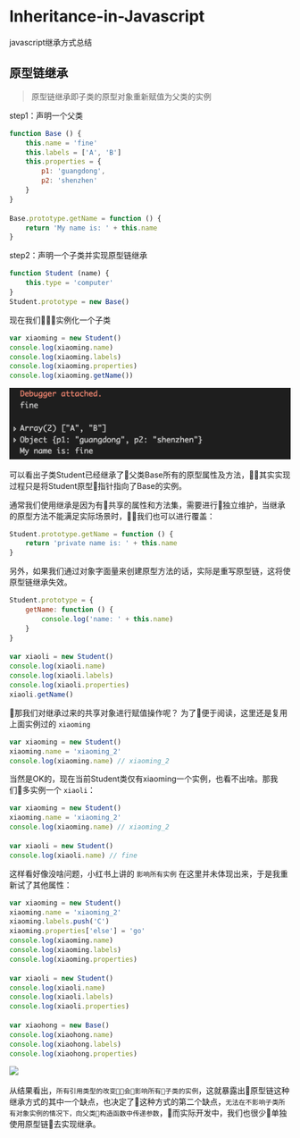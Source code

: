 # Inheritance-in-Javascript
javascript继承方式总结

## 原型链继承

>原型链继承即子类的原型对象重新赋值为父类的实例

step1：声明一个父类
```javascript
function Base () {
    this.name = 'fine'
    this.labels = ['A', 'B']
    this.properties = {
        p1: 'guangdong',
        p2: 'shenzhen'
    }
}

Base.prototype.getName = function () {
    return 'My name is: ' + this.name
}
```

step2：声明一个子类并实现原型链继承
```javascript
function Student (name) {
    this.type = 'computer'
}
Student.prototype = new Base()
```

现在我们实例化一个子类
```javascript
var xiaoming = new Student()
console.log(xiaoming.name)
console.log(xiaoming.labels)
console.log(xiaoming.properties)
console.log(xiaoming.getName())
```

![](images/res_1.png)

可以看出子类Student已经继承了父类Base所有的原型属性及方法，其实实现过程只是将Student原型指针指向了Base的实例。

通常我们使用继承是因为有共享的属性和方法集，需要进行独立维护，当继承的原型方法不能满足实际场景时，我们也可以进行覆盖：

```javascript
Student.prototype.getName = function () {
    return 'private name is: ' + this.name
}
```

另外，如果我们通过对象字面量来创建原型方法的话，实际是重写原型链，这将使原型链继承失效。

```javascript
Student.prototype = {
    getName: function () {
        console.log('name: ' + this.name)
    }
}

var xiaoli = new Student()
console.log(xiaoli.name)
console.log(xiaoli.labels)
console.log(xiaoli.properties)
xiaoli.getName()
```



那我们对继承过来的共享对象进行赋值操作呢？
为了便于阅读，这里还是复用上面实例过的 `xiaoming`

```javascript
var xiaoming = new Student()
xiaoming.name = 'xiaoming_2'
console.log(xiaoming.name) // xiaoming_2
```

当然是OK的，现在当前Student类仅有xiaoming一个实例，也看不出啥。那我们多实例一个 `xiaoli`：

```javascript
var xiaoming = new Student()
xiaoming.name = 'xiaoming_2'
console.log(xiaoming.name) // xiaoming_2

var xiaoli = new Student()
console.log(xiaoli.name) // fine
```

这样看好像没啥问题，小红书上讲的 `影响所有实例` 在这里并未体现出来，于是我重新试了其他属性：

```javascript
var xiaoming = new Student()
xiaoming.name = 'xiaoming_2'
xiaoming.labels.push('C')
xiaoming.properties['else'] = 'go'
console.log(xiaoming.name)
console.log(xiaoming.labels)
console.log(xiaoming.properties)

var xiaoli = new Student()
console.log(xiaoli.name)
console.log(xiaoli.labels)
console.log(xiaoli.properties)

var xiaohong = new Base()
console.log(xiaohong.name)
console.log(xiaohong.labels)
console.log(xiaohong.properties)
```

![](images/3.png)

从结果看出，`所有引用类型的改变会影响所有子类的实例`，这就暴露出原型链这种继承方式的其中一个缺点，也决定了这种方式的第二个缺点，`无法在不影响子类所有对象实例的情况下，向父类构造函数中传递参数`，而实际开发中，我们也很少单独使用原型链去实现继承。

